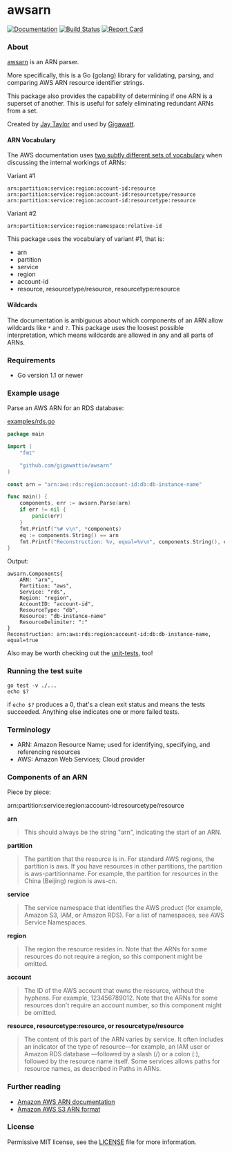 # awsarn

[![Documentation](https://godoc.org/github.com/gigawattio/awsarn?status.svg)](https://godoc.org/github.com/gigawattio/awsarn)
[![Build Status](https://travis-ci.org/gigawattio/awsarn.svg?branch=master)](https://travis-ci.org/gigawattio/awsarn)
[![Report Card](https://goreportcard.com/badge/github.com/gigawattio/awsarn)](https://goreportcard.com/report/github.com/gigawattio/awsarn)

### About

[awsarn](https://github.com/gigawattio/awsarn) is an ARN parser.

More specifically, this is a Go (golang) library for validating, parsing, and comparing AWS ARN resource identifier strings.

This package also provides the capability of determining if one ARN is a superset of another.  This is useful for safely eliminating redundant ARNs from a set.

Created by [Jay Taylor](https://jaytaylor.com/) and used by [Gigawatt](https://gigawatt.io/).

#### ARN Vocabulary

The AWS documentation uses [two subtly different sets of vocabulary](#further-reading) when discussing the internal workings of ARNs:

Variant #1

```
arn:partition:service:region:account-id:resource
arn:partition:service:region:account-id:resourcetype/resource
arn:partition:service:region:account-id:resourcetype:resource
```

Variant #2

```
arn:partition:service:region:namespace:relative-id
```

This package uses the vocabulary of variant #1, that is:

* arn
* partition
* service
* region
* account-id
* resource, resourcetype/resource, resourcetype:resource

#### Wildcards

The documentation is ambiguous about which components of an ARN allow wildcards like `*` and `?`.  This package uses the loosest possible interpretation, which means wildcards are allowed in any and all parts of ARNs.

### Requirements

* Go version 1.1 or newer

### Example usage

Parse an AWS ARN for an RDS database:

[examples/rds.go](examples/rds.go)

```go
package main

import (
	"fmt"

	"github.com/gigawattio/awsarn"
)

const arn = "arn:aws:rds:region:account-id:db:db-instance-name"

func main() {
	components, err := awsarn.Parse(arn)
	if err != nil {
		panic(err)
	}
	fmt.Printf("%# v\n", *components)
    eq := components.String() == arn
    fmt.Printf("Reconstruction: %v, equal=%v\n", components.String(), eq)
}
```

Output:

```shell
awsarn.Components{
    ARN: "arn",
    Partition: "aws",
    Service: "rds",
    Region: "region",
    AccountID: "account-id",
    ResourceType: "db",
    Resource: "db-instance-name"
    ResourceDelimiter: ":"
}
Reconstruction: arn:aws:rds:region:account-id:db:db-instance-name, equal=true
```

Also may be worth checking out the [unit-tests](awsarn_test.go), too!

### Running the test suite

    go test -v ./...
    echo $?

if `echo $?` produces a 0, that's a clean exit status and means the tests succeeded.  Anything else indicates one or more failed tests.

### Terminology

* ARN: Amazon Resource Name; used for identifying, specifying, and referencing resources
* AWS: Amazon Web Services; Cloud provider

### Components of an ARN

Piece by piece:

arn:partition:service:region:account-id:resourcetype/resource

**arn**

> This should always be the string "arn", indicating the start of an ARN.

**partition**

> The partition that the resource is in. For standard AWS regions, the
> partition is aws. If you have resources in other partitions, the partition
> is aws-partitionname. For example, the partition for resources in the China
> (Beijing) region is aws-cn.

**service**

>The service namespace that identifies the AWS product (for example, Amazon
>S3, IAM, or Amazon RDS). For a list of namespaces, see AWS Service Namespaces.

**region**

> The region the resource resides in. Note that the ARNs for some resources do
> not require a region, so this component might be omitted.

**account**

> The ID of the AWS account that owns the resource, without the hyphens. For
> example, 123456789012. Note that the ARNs for some resources don't require
> an account number, so this component might be omitted.

**resource, resourcetype:resource, or resourcetype/resource**

> The content of this part of the ARN varies by service. It often includes an
> indicator of the type of resource—for example, an IAM user or Amazon RDS
> database —followed by a slash (/) or a colon (:), followed by the resource
> name itself. Some services allows paths for resource names, as described in
> Paths in ARNs.

### Further reading

* [Amazon AWS ARN documentation](http://docs.aws.amazon.com/general/latest/gr/aws-arns-and-namespaces.html)
* [Amazon AWS S3 ARN format](http://docs.aws.amazon.com/AmazonS3/latest/dev/s3-arn-format.html)

### License

Permissive MIT license, see the [LICENSE](LICENSE) file for more information.

